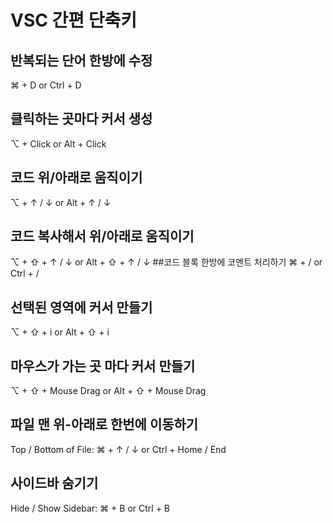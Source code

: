 # VSC 간편 단축키

## 반복되는 단어 한방에 수정

⌘ + D or Ctrl + D

## 클릭하는 곳마다 커서 생성

⌥ + Click or Alt + Click

## 코드 위/아래로 움직이기

⌥ + ↑ / ↓ or Alt + ↑ / ↓

## 코드 복사해서 위/아래로 움직이기

⌥ + ⇧ + ↑ / ↓ or Alt + ⇧ + ↑ / ↓ ##코드 블록 한방에 코멘트 처리하기
⌘ + / or Ctrl + /

## 선택된 영역에 커서 만들기

⌥ + ⇧ + i or Alt + ⇧ + i

## 마우스가 가는 곳 마다 커서 만들기

⌥ + ⇧ + Mouse Drag or Alt + ⇧ + Mouse Drag

## 파일 맨 위-아래로 한번에 이동하기

Top / Bottom of File: ⌘ + ↑ / ↓ or Ctrl + Home / End

## 사이드바 숨기기

Hide / Show Sidebar: ⌘ + B or Ctrl + B
